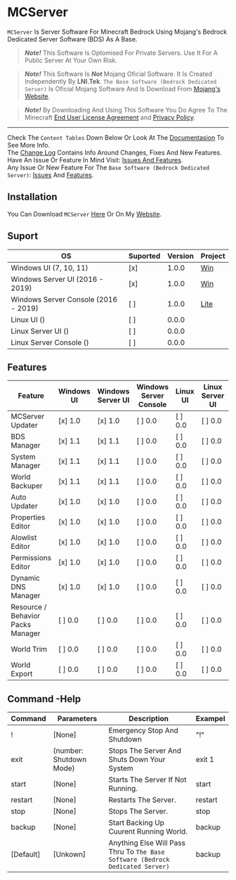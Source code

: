 ﻿# MCServer

`MCServer` Is Server Software For Minecraft Bedrock Using Mojang's Bedrock Dedicated Server Software (BDS) As A Base.

> ***Note!*** This Software Is Optomised For Private Servers. Use It For A Public Server At Your Own Risk.

> ***Note!*** This Software Is ***Not*** Mojang Oficial Software. It Is Created Independently By **LNI.Tek**.
`The Base Software (Bedrock Dedicated Server)` Is Oficial Mojang Software And Is Download From [Mojang's Website](https://www.minecraft.net/en-us/download/server/bedrock).

> ***Note!*** By Downloading And Using This Software You Do Agree To The Minecraft [End User License Agreement](https://minecraft.net/eula) and [Privacy Policy](https://go.microsoft.com/fwlink/?LinkId=521839).

---

Check The `Content Tables` Down Below Or Look At The [Documentasion](https://github.com/LNITek/MCServer/wiki) To See More Info.
<br/>
The [Change Log](https://github.com/LNITek/MCServer/blob/main/MCServer/ChangeLag.md) Contains Info Around Changes, Fixes And New Features.
<br/>
Have An Issue Or Feature In Mind Visit: [Issues And Features](https://github.com/LNITek/MCServer/issues).
<br/>
Any Issue Or New Feature For The `Base Software (Bedrock Dedicated Server)`: [Issues](https://bugs.mojang.com/projects/BDS/issues/BDS) And [Features](https://feedback.minecraft.net/).

## Installation
You Can Download `MCServer` [Here](https://github.com/LNITek/MCServer/releases) Or On My [Website](https://lnitek.com/Projects/zkEunhiFIqy4h1FVttEm).

## Suport
| OS									| Suported	| Version	| Project	|
| -----									| -----		| -----		| -----		|
| Windows UI (7, 10, 11)				| [x]		| 1.0.0		| [Win](https://github.com/LNITek/MCServer/blob/main/MCServer) |
| Windows Server UI (2016 - 2019)		| [x]		| 1.0.0		| [Win](https://github.com/LNITek/MCServer/blob/main/MCServer) |
| Windows Server Console (2016 - 2019)	| [ ]		| 1.0.0		| [Lite](https://github.com/LNITek/MCServer/blob/main/MCServer%20Lite) |
| Linux UI ()							| [ ]		| 0.0.0		|			|
| Linux Server UI ()					| [ ]		| 0.0.0		|			|
| Linux Server Console ()				| [ ]		| 0.0.0		|			|

## Features
| Feature								| Windows UI | Windows Server UI | Windows Server Console | Linux UI | Linux Server UI | Linux Server Console |
| -----									| -----		 | -----			 | -----				  | -----	 | ----- 		   | -----				  |
| MCServer Updater						| [x] 1.0 | [x] 1.0 | [ ] 0.0 | [ ] 0.0 | [ ] 0.0 | [ ] 0.0 |
| BDS Manager							| [x] 1.1 | [x] 1.1 | [ ] 0.0 | [ ] 0.0 | [ ] 0.0 | [ ] 0.0 |
| System Manager						| [x] 1.1 | [x] 1.1 | [ ] 0.0 | [ ] 0.0 | [ ] 0.0 | [ ] 0.0 |
| World Backuper						| [x] 1.1 | [x] 1.1 | [ ] 0.0 | [ ] 0.0 | [ ] 0.0 | [ ] 0.0 |
| Auto Updater							| [x] 1.0 | [x] 1.0 | [ ] 0.0 | [ ] 0.0 | [ ] 0.0 | [ ] 0.0 |
| Properties Editor						| [x] 1.0 | [x] 1.0 | [ ] 0.0 | [ ] 0.0 | [ ] 0.0 | [ ] 0.0 |
| Alowlist Editor						| [x] 1.0 | [x] 1.0 | [ ] 0.0 | [ ] 0.0 | [ ] 0.0 | [ ] 0.0 |
| Permissions Editor					| [x] 1.0 | [x] 1.0 | [ ] 0.0 | [ ] 0.0 | [ ] 0.0 | [ ] 0.0 |
| Dynamic DNS Manager					| [x] 1.0 | [x] 1.0 | [ ] 0.0 | [ ] 0.0 | [ ] 0.0 | [ ] 0.0 |
| Resource / Behavior Packs Manager		| [ ] 0.0 | [ ] 0.0 | [ ] 0.0 | [ ] 0.0 | [ ] 0.0 | [ ] 0.0 |
| World Trim							| [ ] 0.0 | [ ] 0.0 | [ ] 0.0 | [ ] 0.0 | [ ] 0.0 | [ ] 0.0 |
| World Export							| [ ] 0.0 | [ ] 0.0 | [ ] 0.0 | [ ] 0.0 | [ ] 0.0 | [ ] 0.0 |

## Command -Help
| Command	| Parameters				| Description																	| Exampel	|
| -----		| -----						| -----																			| -----		|
| !			| [None]					| Emergency Stop And Shutdown													| "!"		|
| exit		| (number: Shutdown Mode)	| Stops The Server And Shuts Down Your System									| exit 1	|
| start		| [None]					| Starts The Server If Not Running.												| start		|
| restart	| [None]					| Restarts The Server.															| restart	|
| stop		| [None]					| Stops The Server.																| stop		|
| backup	| [None]					| Start Backing Up Cuurent Running World.										| backup	|
| [Default] | [Unkown]					| Anything Else Will Pass Thru To `The Base Software (Bedrock Dedicated Server)`| backup	|